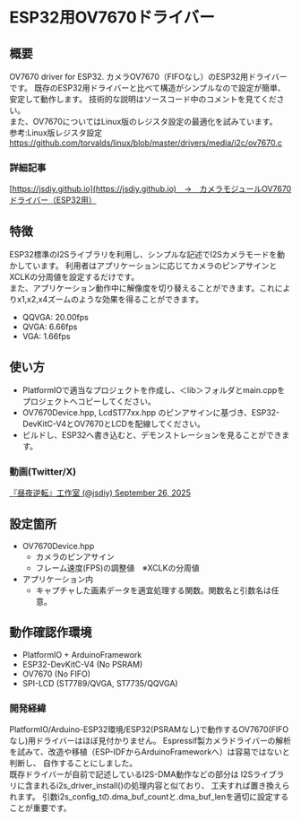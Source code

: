 # ESP32用OV7670ドライバー

## 概要
OV7670 driver for ESP32. カメラOV7670（FIFOなし）のESP32用ドライバーです。
既存のESP32用ドライバーと比べて構造がシンプルなので設定が簡単、安定して動作します。
技術的な説明はソースコード中のコメントを見てください。  
また、OV7670についてはLinux版のレジスタ設定の最適化を試みています。  
参考:Linux版レジスタ設定 https://github.com/torvalds/linux/blob/master/drivers/media/i2c/ov7670.c

### 詳細記事
[https://jsdiy.github.io](https://jsdiy.github.io)　→　カメラモジュールOV7670ドライバー（ESP32用）

## 特徴
ESP32標準のI2Sライブラリを利用し、シンプルな記述でI2Sカメラモードを動かしています。
利用者はアプリケーションに応じてカメラのピンアサインとXCLKの分周値を設定するだけです。  
また、アプリケーション動作中に解像度を切り替えることができます。これによりx1,x2,x4ズームのような効果を得ることができます。
- QQVGA: 20.00fps
- QVGA: 6.66fps
- VGA: 1.66fps

## 使い方
- PlatformIOで適当なプロジェクトを作成し、＜lib＞フォルダとmain.cppをプロジェクトへコピーしてください。
- OV7670Device.hpp, LcdST77xx.hpp のピンアサインに基づき、ESP32-DevKitC-V4とOV7670とLCDを配線してください。
- ビルドし、ESP32へ書き込むと、デモンストレーションを見ることができます。

### 動画(Twitter/X)
[『昼夜逆転』工作室 (@jsdiy) September 26, 2025](https://twitter.com/jsdiy/status/1971547894042984603)

## 設定箇所
- OV7670Device.hpp
	- カメラのピンアサイン
	- フレーム速度(FPS)の調整値　※XCLKの分周値
- アプリケーション内
	- キャプチャした画素データを適宜処理する関数。関数名と引数名は任意。

## 動作確認作環境
- PlatformIO + ArduinoFramework
- ESP32-DevKitC-V4 (No PSRAM)
- OV7670 (No FIFO)
- SPI-LCD (ST7789/QVGA, ST7735/QQVGA)

### 開発経緯
PlatformIO/Arduino-ESP32環境/ESP32(PSRAMなし)で動作するOV7670(FIFOなし)用ドライバーはほぼ見付かりません。
Espressif製カメラドライバーの解析を試みて、改造や移植（ESP-IDFからArduinoFrameworkへ）は容易ではないと判断し、
自作することにしました。  
既存ドライバーが自前で記述しているI2S-DMA動作などの部分は
I2Sライブラリに含まれるi2s_driver_install()の処理内容と似ており、 工夫すれば置き換えられます。
引数i2s_config_tの.dma_buf_countと.dma_buf_lenを適切に設定することが重要です。
